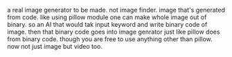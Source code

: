 a real image generator to be made. not image finder. image that's generated from code. like using pillow module one can make whole image out of binary. so an AI that would tak input keyword and write binary code of image. then that binary code goes into image genrator just like pillow does from binary code. though you are free to use anything other than pillow. 
now not just image but video too.
